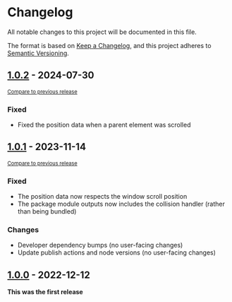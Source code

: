 <!--
Guiding Principles
- Changelogs are for humans, not machines.
- There should be an entry for every single version.
- The same types of changes should be grouped.
- Versions and sections should be linkable.
- The latest version comes first.
- The release date of each version is displayed.
- Mention whether you follow Semantic Versioning.

Types of changes
- Added for new features.
- Changed for changes in existing functionality.
- Deprecated for soon-to-be removed features.
- Removed for now removed features.
- Fixed for any bug fixes.
- Security in case of vulnerabilities.
- Breaking changes for break in new revision
- Other for notable changes that do not
 -->

# Changelog

All notable changes to this project will be documented in this file.

The format is based on [Keep a Changelog](https://keepachangelog.com/en/1.0.0/),
and this project adheres to [Semantic Versioning](https://semver.org/spec/v2.0.0.html).

## [1.0.2] - 2024-07-30

<small>[Compare to previous release][comp:1.0.2]</small>

### Fixed

-   Fixed the position data when a parent element was scrolled

## [1.0.1] - 2023-11-14

<small>[Compare to previous release][comp:1.0.1]</small>

### Fixed

-   The position data now respects the window scroll position
-   The package module outputs now includes the collision handler (rather than being bundled)

### Changes

-   Developer dependency bumps (no user-facing changes)
-   Update publish actions and node versions (no user-facing changes)

## [1.0.0] - 2022-12-12

**This was the first release**

[comp:1.0.2]: https://github.com/TopMarksDevelopment/JavaScript.Position/compare/v1.0.1...v1.0.2
[1.0.2]: https://github.com/TopMarksDevelopment/JavaScript.Position/release/tag/v1.0.2
[comp:1.0.1]: https://github.com/TopMarksDevelopment/JavaScript.Position/compare/v1.0.0...v1.0.1
[1.0.1]: https://github.com/TopMarksDevelopment/JavaScript.Position/release/tag/v1.0.1
[1.0.0]: https://github.com/TopMarksDevelopment/JavaScript.Position/release/tag/v1.0.0
